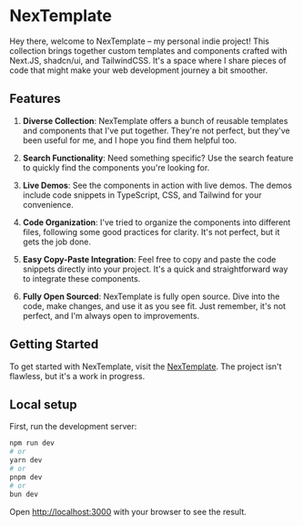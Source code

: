 # NexTemplate

Hey there, welcome to NexTemplate – my personal indie project! This collection brings together custom templates and components crafted with Next.JS, shadcn/ui, and TailwindCSS. It's a space where I share pieces of code that might make your web development journey a bit smoother.

## Features

1. **Diverse Collection**: NexTemplate offers a bunch of reusable templates and components that I've put together. They're not perfect, but they've been useful for me, and I hope you find them helpful too.

2. **Search Functionality**: Need something specific? Use the search feature to quickly find the components you're looking for.

3. **Live Demos**: See the components in action with live demos. The demos include code snippets in TypeScript, CSS, and Tailwind for your convenience.

4. **Code Organization**: I've tried to organize the components into different files, following some good practices for clarity. It's not perfect, but it gets the job done.

5. **Easy Copy-Paste Integration**: Feel free to copy and paste the code snippets directly into your project. It's a quick and straightforward way to integrate these components.

6. **Fully Open Sourced**: NexTemplate is fully open source. Dive into the code, make changes, and use it as you see fit. Just remember, it's not perfect, and I'm always open to improvements.

## Getting Started

To get started with NexTemplate, visit the [NexTemplate](https://nextemplate.vercel.app). The project isn't flawless, but it's a work in progress.

## Local setup
First, run the development server:

```bash
npm run dev
# or
yarn dev
# or
pnpm dev
# or
bun dev
```

Open [http://localhost:3000](http://localhost:3000) with your browser to see the result.